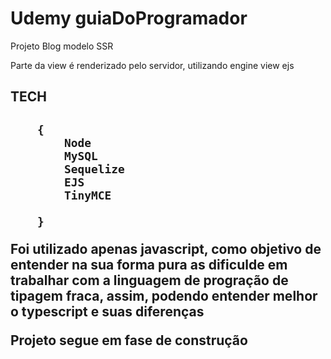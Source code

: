 <h1>Udemy guiaDoProgramador </h1>
<p> Projeto Blog modelo SSR </p>
<p> Parte da view é renderizado pelo servidor, utilizando engine view ejs </p>
<h2>TECH<h2>

        {
            Node
            MySQL
            Sequelize
            EJS
            TinyMCE
            
        }
<p>Foi utilizado apenas javascript, como objetivo de entender na sua forma pura as dificulde em trabalhar com a linguagem de progração de tipagem fraca, assim, podendo entender melhor o typescript e suas diferenças  </p>

<p>Projeto segue em fase de construção </p>